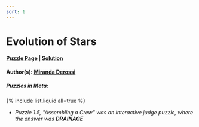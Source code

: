 ```yaml
---
sort: 1
---
```


# Evolution of Stars

#### [Puzzle Page](1-p.pdf) | [Solution](1.pdf)
#### Author(s): [Miranda Derossi](../../../search.html?q=Miranda+Derossi)

##### Puzzles in Meta:
{% include list.liquid all=true %}
- *Puzzle 1.5, "Assembling a Crew" was an interactive judge puzzle, where the answer was **DRAINAGE***
